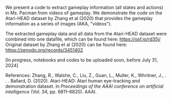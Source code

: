 We present a code to extract gameplay information (all states and actions) in Ms. Pacman from videos of gameplay. We demonstrate the code on the Atari-HEAD dataset by Zhang et al (2020) that provides the gameplay information as a series of images (AKA, "videos").

The extracted gameplay data and all data from the Atari-HEAD dataset were combined into one datafile, which can be found here: https://osf.io/rd35j/
Original dataset by Zhang et al (2020) can be found here: https://zenodo.org/records/3451402

[In progress, notebooks and codes to be uploaded soon, before July 31, 2024]

References:
Zhang, R., Walshe, C., Liu, Z., Guan, L., Muller, K., Whritner, J., . . . Ballard, D. (2020). Atari-HEAD: Atari human eye-tracking and demonstration dataset. In *Proceedings of the AAAI conference on artificial intelligence* (Vol. 34, pp. 6811–6820). AAAI.
